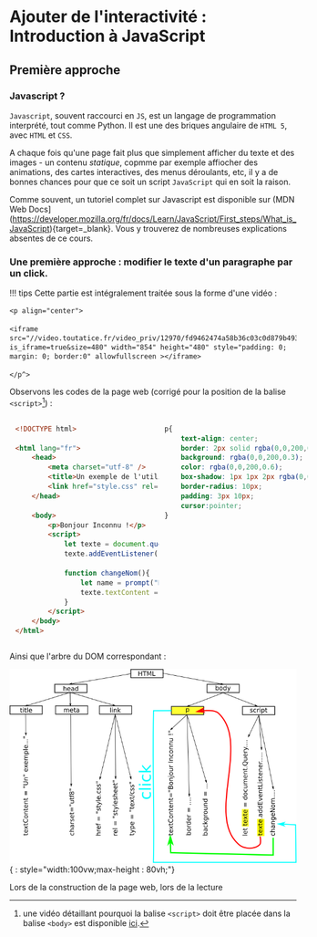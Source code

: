 # Ajouter de l'interactivité : Introduction à JavaScript


## Première approche

### Javascript ?

`Javascript`, souvent raccourci en `JS`, est un langage de programmation interprété, tout comme Python. Il est une des briques angulaire de `HTML 5`, avec `HTML` et `CSS`.

A chaque fois qu'une page fait plus que simplement afficher du texte et des images - un contenu *statique*, copmme par exemple affiocher des animations, des cartes interactives, des menus déroulants, etc, il y a de bonnes chances pour que ce soit un script `JavaScript` qui en soit la raison.

Comme souvent, un tutoriel complet sur Javascript est disponible sur (MDN Web Docs](https://developer.mozilla.org/fr/docs/Learn/JavaScript/First_steps/What_is_JavaScript){target=_blank}. Vous y trouverez de nombreuses explications absentes de ce cours.


### Une première approche : modifier le texte d'un paragraphe par un click.


!!! tips 
	Cette partie est intégralement traitée sous la forme d'une vidéo :
	
	<p align="center">
	
	<iframe src="//video.toutatice.fr/video_priv/12970/fd9462474a58b36c03c0d879b49335902aa126082f0b910f8d9b8221a0c22d06/?is_iframe=true&size=480" width="854" height="480" style="padding: 0; margin: 0; border:0" allowfullscreen ></iframe>
	
	</p^>
	
Observons les codes de la page web (corrigé pour la position de la  balise `<script>`[^Balise]) :

[^Balise]: une vidéo détaillant pourquoi la balise `<script>` doit être placée dans la balise `<body>` est disponible [ici](https://video.toutatice.fr/video_priv/13098/e62034962f0bd50e7ee52d1173dbb52921167fda1f084ab609f00cb6f162fa35/).


<div style = "display : flex;">
<div style = "display:inline;width:50%;text-align:left;padding-left: 10px;">

```` HTML
<!DOCTYPE html>

<html lang="fr"> 
    <head>
        <meta charset="utf-8" />
		<title>Un exemple de l'utilité de JS </title>
		<link href="style.css" rel="stylesheet" type="text/css" />
    </head>

    <body>		
		<p>Bonjour Inconnu !</p>		
		<script>
			let texte = document.querySelector('p');
			texte.addEventListener('click', changeNom);
			
			function changeNom(){
				let name = prompt("Entrez votre nom :");
				texte.textContent = "Bonjour "+name+" !";
			}
		</script>
	</body>	
</html>
````

</div>
<div style = "display:inline;width:50%;text-align:left;padding-left: 10px;">

```` CSS
p{
	text-align: center;
	border: 2px solid rgba(0,0,200,0.6);
	background: rgba(0,0,200,0.3);
	color: rgba(0,0,200,0.6);
	box-shadow: 1px 1px 2px rgba(0,0,200,0.4);
	border-radius: 10px;
	padding: 3px 10px;
	cursor:pointer;
}


````

</div>
</div>

Ainsi que l'arbre du DOM correspondant :

![DOM TREE](JS01_DOM.png){ : style="width:100vw;max-height : 80vh;"}

Lors de la construction de la page web, lors de la lecture